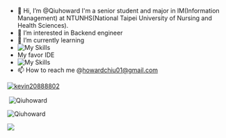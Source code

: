 - 👋 Hi, I’m @Qiuhoward
     I'm a senior student and major in IM(Information Management) at NTUNHS(National Taipei University of Nursing and Health Sciences).
- 👀 I’m interested in Backend engineer
- 🌱 I’m currently learning 
-  ![My Skills](https://skillicons.dev/icons?i=linux,discord,spring,java,js,react,redis,mysql,docker,kubernetes,git,github,gitlab)
-   My favor IDE 
- ![My Skills](https://skillicons.dev/icons?i=idea,vscode)
- 📫 How to reach me  @howardchiu01@gmail.com


<p align="left"> <a href="https://github.com/ryo-ma/github-profile-trophy"><img src="https://github-profile-trophy.vercel.app/?username=kevin20888802" alt="kevin20888802" /></a> </p>
<p>&nbsp;<img align="center" src="https://github-readme-stats.vercel.app/api?username=Qiuhoward&show_icons=true&locale=en" alt="Qiuhoward" /></p>
<p align="left"> <img src="https://komarev.com/ghpvc/?username=Qiuhoward&label=Profile%20views&color=0e75b6&style=flat" alt="Qiuhoward" /> </p>


![](https://raw.githubusercontent.com/Qiuhoward/Qiuhoward/output/github-contribution-grid-snake.svg)

